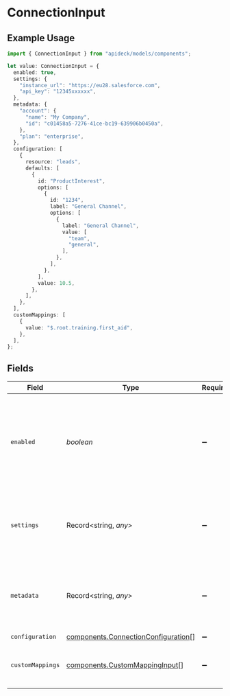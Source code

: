 # ConnectionInput

## Example Usage

```typescript
import { ConnectionInput } from "apideck/models/components";

let value: ConnectionInput = {
  enabled: true,
  settings: {
    "instance_url": "https://eu28.salesforce.com",
    "api_key": "12345xxxxxx",
  },
  metadata: {
    "account": {
      "name": "My Company",
      "id": "c01458a5-7276-41ce-bc19-639906b0450a",
    },
    "plan": "enterprise",
  },
  configuration: [
    {
      resource: "leads",
      defaults: [
        {
          id: "ProductInterest",
          options: [
            {
              id: "1234",
              label: "General Channel",
              options: [
                {
                  label: "General Channel",
                  value: [
                    "team",
                    "general",
                  ],
                },
              ],
            },
          ],
          value: 10.5,
        },
      ],
    },
  ],
  customMappings: [
    {
      value: "$.root.training.first_aid",
    },
  ],
};
```

## Fields

| Field                                                                                                             | Type                                                                                                              | Required                                                                                                          | Description                                                                                                       | Example                                                                                                           |
| ----------------------------------------------------------------------------------------------------------------- | ----------------------------------------------------------------------------------------------------------------- | ----------------------------------------------------------------------------------------------------------------- | ----------------------------------------------------------------------------------------------------------------- | ----------------------------------------------------------------------------------------------------------------- |
| `enabled`                                                                                                         | *boolean*                                                                                                         | :heavy_minus_sign:                                                                                                | Whether the connection is enabled or not. You can enable or disable a connection using the Update Connection API. | true                                                                                                              |
| `settings`                                                                                                        | Record<string, *any*>                                                                                             | :heavy_minus_sign:                                                                                                | Connection settings. Values will persist to `form_fields` with corresponding id                                   | {<br/>"instance_url": "https://eu28.salesforce.com",<br/>"api_key": "12345xxxxxx"<br/>}                           |
| `metadata`                                                                                                        | Record<string, *any*>                                                                                             | :heavy_minus_sign:                                                                                                | Attach your own consumer specific metadata                                                                        | {<br/>"account": {<br/>"name": "My Company",<br/>"id": "c01458a5-7276-41ce-bc19-639906b0450a"<br/>},<br/>"plan": "enterprise"<br/>} |
| `configuration`                                                                                                   | [components.ConnectionConfiguration](../../models/components/connectionconfiguration.md)[]                        | :heavy_minus_sign:                                                                                                | N/A                                                                                                               |                                                                                                                   |
| `customMappings`                                                                                                  | [components.CustomMappingInput](../../models/components/custommappinginput.md)[]                                  | :heavy_minus_sign:                                                                                                | List of custom mappings configured for this connection                                                            |                                                                                                                   |
